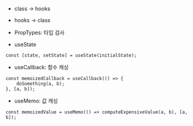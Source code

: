 - class -> hooks
- hooks -> class

- PropTypes: 타입 검사  
- useState  
```
const [state, setState] = useState(initialState);
```
- useCallback: 함수 캐싱  
```
const memoizedCallback = useCallback(() => {
    doSomething(a, b);      
}, [a, b]);
```  
- useMemo: 값 캐싱  
```
const memoizedValue = useMemo(() => computeExpensiveValue(a, b), [a, b]);
```  
